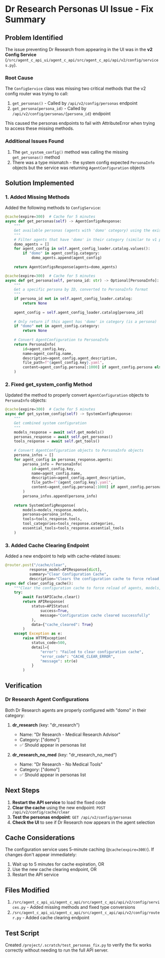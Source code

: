 # Dr Research Personas UI Issue - Fix Summary

## Problem Identified

The issue preventing Dr Research from appearing in the UI was in the **v2 Config Service** (`/src/agent_c_api_ui/agent_c_api/src/agent_c_api/api/v2/config/services.py`).

### Root Cause
The `ConfigService` class was missing two critical methods that the v2 config router was trying to call:
1. `get_personas()` - Called by `/api/v2/config/personas` endpoint
2. `get_persona(persona_id)` - Called by `/api/v2/config/personas/{persona_id}` endpoint

This caused the personas endpoints to fail with AttributeError when trying to access these missing methods.

### Additional Issues Found
1. The `get_system_config()` method was calling the missing `get_personas()` method
2. There was a type mismatch - the system config expected `PersonaInfo` objects but the service was returning `AgentConfiguration` objects

## Solution Implemented

### 1. Added Missing Methods
Added the following methods to `ConfigService`:

```python
@cache(expire=300)  # Cache for 5 minutes
async def get_personas(self) -> AgentConfigsResponse:
    """
    Get available personas (agents with 'domo' category) using the existing file-based mechanism
    """
    # Filter agents that have 'domo' in their category (similar to v1 personas endpoint)
    domo_agents = []
    for agent_config in self.agent_config_loader.catalog.values():
        if "domo" in agent_config.category:
            domo_agents.append(agent_config)
    
    return AgentConfigsResponse(agents=domo_agents)

@cache(expire=300)  # Cache for 5 minutes
async def get_persona(self, persona_id: str) -> Optional[PersonaInfo]:
    """
    Get a specific persona by ID, converted to PersonaInfo format
    """
    if persona_id not in self.agent_config_loader.catalog:
        return None
    
    agent_config = self.agent_config_loader.catalog[persona_id]
    
    # Only return if this agent has 'domo' in category (is a persona)
    if "domo" not in agent_config.category:
        return None
    
    # Convert AgentConfiguration to PersonaInfo
    return PersonaInfo(
        id=agent_config.key,
        name=agent_config.name,
        description=agent_config.agent_description,
        file_path=f"{agent_config.key}.yaml",
        content=agent_config.persona[:1000] if agent_config.persona else None  # Truncate for display
    )
```

### 2. Fixed get_system_config Method
Updated the method to properly convert `AgentConfiguration` objects to `PersonaInfo` objects:

```python
@cache(expire=300)  # Cache for 5 minutes
async def get_system_config(self) -> SystemConfigResponse:
    """
    Get combined system configuration
    """
    models_response = await self.get_models()
    personas_response = await self.get_personas()
    tools_response = await self.get_tools()
    
    # Convert AgentConfiguration objects to PersonaInfo objects
    persona_infos = []
    for agent_config in personas_response.agents:
        persona_info = PersonaInfo(
            id=agent_config.key,
            name=agent_config.name,
            description=agent_config.agent_description,
            file_path=f"{agent_config.key}.yaml",
            content=agent_config.persona[:1000] if agent_config.persona else None  # Truncate for display
        )
        persona_infos.append(persona_info)
    
    return SystemConfigResponse(
        models=models_response.models,
        personas=persona_infos,
        tools=tools_response.tools,
        tool_categories=tools_response.categories,
        essential_tools=tools_response.essential_tools
    )
```

### 3. Added Cache Clearing Endpoint
Added a new endpoint to help with cache-related issues:

```python
@router.post("/cache/clear", 
           response_model=APIResponse[dict],
           summary="Clear Configuration Cache",
           description="Clears the configuration cache to force reload of agents, models, and tools.")
async def clear_config_cache():
    """Clear the configuration cache to force reload of agents, models, and tools."""
    try:
        await FastAPICache.clear()
        return APIResponse(
            status=APIStatus(
                success=True,
                message="Configuration cache cleared successfully"
            ),
            data={"cache_cleared": True}
        )
    except Exception as e:
        raise HTTPException(
            status_code=500,
            detail={
                "error": "Failed to clear configuration cache",
                "error_code": "CACHE_CLEAR_ERROR",
                "message": str(e)
            }
        )
```

## Verification

### Dr Research Agent Configurations
Both Dr Research agents are properly configured with "domo" in their category:

1. **dr_research** (key: "dr_research")
   - Name: "Dr Research - Medical Research Advisor"
   - Category: ["domo"]
   - ✅ Should appear in personas list

2. **dr_research_no_med** (key: "dr_research_no_med")
   - Name: "Dr Research - No Medical Tools"
   - Category: ["domo"]
   - ✅ Should appear in personas list

## Next Steps

1. **Restart the API service** to load the fixed code
2. **Clear the cache** using the new endpoint: `POST /api/v2/config/cache/clear`
3. **Test the personas endpoint**: `GET /api/v2/config/personas`
4. **Check the UI** to see if Dr Research now appears in the agent selection

## Cache Considerations

The configuration service uses 5-minute caching (`@cache(expire=300)`). If changes don't appear immediately:
1. Wait up to 5 minutes for cache expiration, OR
2. Use the new cache clearing endpoint, OR
3. Restart the API service

## Files Modified

1. `/src/agent_c_api_ui/agent_c_api/src/agent_c_api/api/v2/config/services.py` - Added missing methods and fixed type conversions
2. `/src/agent_c_api_ui/agent_c_api/src/agent_c_api/api/v2/config/router.py` - Added cache clearing endpoint

## Test Script

Created `/project/.scratch/test_personas_fix.py` to verify the fix works correctly without needing to run the full API server.